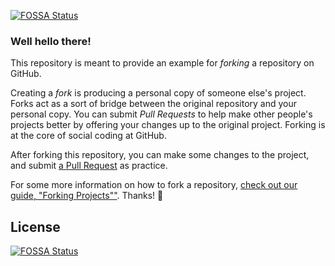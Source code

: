 [![FOSSA Status](https://app.fossa.io/api/projects/git%2Bgithub.com%2FHartmarken%2FSpoon-Knife.svg?type=shield)](https://app.fossa.io/projects/git%2Bgithub.com%2FHartmarken%2FSpoon-Knife?ref=badge_shield)

### Well hello there!

This repository is meant to provide an example for *forking* a repository on GitHub.

Creating a *fork* is producing a personal copy of someone else's project. Forks act as a sort of bridge between the original repository and your personal copy. You can submit *Pull Requests* to help make other people's projects better by offering your changes up to the original project. Forking is at the core of social coding at GitHub.

After forking this repository, you can make some changes to the project, and submit [a Pull Request](https://github.com/octocat/Spoon-Knife/pulls) as practice.

For some more information on how to fork a repository, [check out our guide, "Forking Projects""](http://guides.github.com/overviews/forking/). Thanks! :sparkling_heart:


## License
[![FOSSA Status](https://app.fossa.io/api/projects/git%2Bgithub.com%2FHartmarken%2FSpoon-Knife.svg?type=large)](https://app.fossa.io/projects/git%2Bgithub.com%2FHartmarken%2FSpoon-Knife?ref=badge_large)